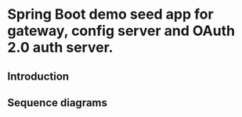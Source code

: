 # Spring Boot demo seed app for gateway, config server and OAuth 2.0 auth server.

## Introduction


## Sequence diagrams
<script src="https://github.com/mjohns39/demo-stateless/tree/master/bower_components/bower-webfontloader/webfont.js" > </script>
